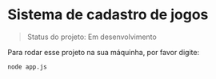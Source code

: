 # Sistema de cadastro de jogos

> Status do projeto: Em desenvolvimento

Para rodar esse projeto na sua máquinha, por favor digite:

```
node app.js
```
